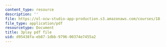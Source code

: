 ```yaml
---
content_type: resource
description: ''
file: https://ol-ocw-studio-app-production.s3.amazonaws.com/courses/18-03sc-differential-equations-fall-2011/d95438faeb871dbb979600374e7455a2_MdzfsfBNJIw.pdf
file_type: application/pdf
resourcetype: Document
title: 3play pdf file
uid: d95438fa-eb87-1dbb-9796-00374e7455a2
---
```

